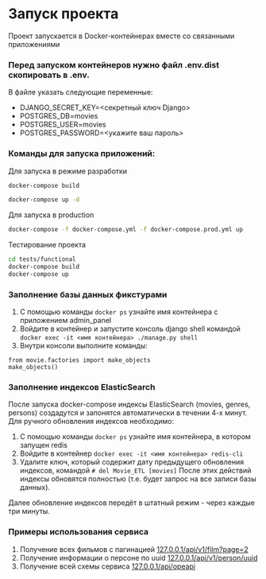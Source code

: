 # Запуск проекта

Проект запускается в Docker-контейнерах вместе со связанными приложениями

### Перед запуском контейнеров нужно файл .env.dist скопировать в .env.
В файле указать следующие переменные:
- DJANGO_SECRET_KEY=<секретный ключ Django>
- POSTGRES_DB=movies
- POSTGRES_USER=movies
- POSTGRES_PASSWORD=<укажите ваш пароль>

### Команды для запуска приложений:
Для запуска в режиме разработки
```bash
docker-compose build
```
```bash
docker-compose up -d
```

Для запуска в production
```bash
docker-compose -f docker-compose.yml -f docker-compose.prod.yml up
```

Тестирование проекта
```bash
cd tests/functional
docker-compose build
docker-compose up
```


### Заполнение базы данных фикстурами
1. С помощью команды ```docker ps``` узнайте имя контейнера c приложением admin_panel
2. Войдите в контейнер и запустите консоль django shell командой ```docker exec -it <имя контейнера> ./manage.py shell```
4. Внутри консоли выполните команды:
```
from movie.factories import make_objects
make_objects()
```

### Заполнение индексов ElasticSearch
После запуска docker-compose индексы ElasticSearch (movies, genres, persons) создадутся и запонятся автоматически в течении 4-х минут.
Для ручного обновления индексов необходимо:
1. С помощью команды ```docker ps``` узнайте имя контейнера, в котором запущен redis
2. Войдите в контейнер ```docker exec -it <имя контейнера> redis-cli```
3. Удалите ключ, который содержит дату предыдущего обновления индексов, командой ```# del Movie_ETL [movies]```
После этих действий индексы обновятся полностью (т.е. будет запрос на все записи базы данных).

Далее обновление индексов передёт в штатный режим - через каждые три минуты.

### Примеры использования сервиса
1. Получение всех фильмов с пагинацией [127.0.0.1/api/v1/film?page=2](127.0.0.1/api/v1/film?page=2)
2. Получение информации о персоне по uuid [127.0.0.1/api/v1/person/uuid](127.0.0.1/api/v1/person/02ca6d8d-a96e-4890-a113-5f145acd45b1)
3. Получение всей схемы сервиса [127.0.0.1/api/opeapi](127.0.0.1/api/opeapi)